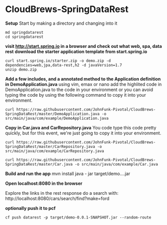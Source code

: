 # CloudBrews-SpringDataRest

**Setup**
Start by making a directory and changing into it
```
md springdatarest
cd springdatarest
```

**visit http://start.spring.io in a browser and check out what web, spa, data rest**
**download the starter application template from start.spring.io**
```
curl start.spring.io/starter.zip -o demo.zip -d dependencies=web,jpa,data-rest,h2 -d javaVersion=1.7
unzip demo.zip
```

**Add a few includes, and a annotated method to the Application definition in DemoApplication.java**
using vim, emax or nano add the highlited code in DemoApplication.java to the code in your environment or you can avoid typing the code by using the following command to copy it into your environment.
```
curl https://raw.githubusercontent.com/JohnFunk-Pivotal/CloudBrews-SpringDataRest/master/DemoApplication.java -o src/main/java/com/example/DemoApplication.java
```
**Copy in Car.java and CarRepository.java**
You code type this code pretty quickly, but for this event, we're just going to copy it into your environment.
```
curl https://raw.githubusercontent.com/JohnFunk-Pivotal/CloudBrews-SpringDataRest/master/CarRepository.java -o src/main/java/com/example/CarRepository.java

curl https://raw.githubusercontent.com/JohnFunk-Pivotal/CloudBrews-SpringDataRest/master/Car.java -o src/main/java/com/example/Car.java
```

**Build and run the app**
mvn install
java - jar target/demo….jar

**Open localhost:8080 in the browser**

Explore the links in the rest response
do a search with:
http://localhost:8080/cars/search/find?make=ford

**optionally push it to pcf**
```
cf push datarest -p target/demo-0.0.1-SNAPSHOT.jar --random-route
```
